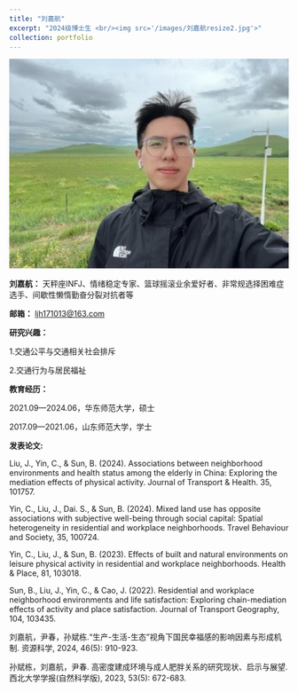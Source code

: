 ```yaml
---
title: "刘嘉航"
excerpt: "2024级博士生 <br/><img src='/images/刘嘉航resize2.jpg'>"
collection: portfolio
---
```



![JiaHang Liu](/images/刘嘉航resize2.jpg)

**刘嘉航：**
天秤座INFJ、情绪稳定专家、篮球摇滚业余爱好者、非常规选择困难症选手、间歇性懒惰勤奋分裂对抗者等

**邮箱：**
ljh171013@163.com

**研究兴趣：**

1.交通公平与交通相关社会排斥

2.交通行为与居民福祉

**教育经历：**

2021.09—2024.06，华东师范大学，硕士

2017.09—2021.06，山东师范大学，学士

**发表论文:**

Liu, J., Yin, C., & Sun, B. (2024). Associations between neighborhood environments and health status among the elderly in China: Exploring the mediation effects of physical activity. Journal of Transport & Health. 35, 101757.

Yin, C., Liu, J., Dai. S., & Sun, B. (2024). Mixed land use has opposite associations with subjective well-being through social capital: Spatial heterogeneity in residential and workplace neighborhoods. Travel Behaviour and Society, 35, 100724.

Yin, C., Liu, J., & Sun, B. (2023). Effects of built and natural environments on leisure physical activity in residential and workplace neighborhoods. Health & Place, 81, 103018.

Sun, B., Liu, J., Yin, C., & Cao, J. (2022). Residential and workplace neighborhood environments and life satisfaction: Exploring chain-mediation effects of activity and place satisfaction. Journal of Transport Geography, 104, 103435. 

刘嘉航，尹春，孙斌栋.“生产-生活-生态”视角下国民幸福感的影响因素与形成机制. 资源科学, 2024, 46(5): 910-923.

孙斌栋，刘嘉航，尹春. 高密度建成环境与成人肥胖关系的研究现状、启示与展望. 西北大学学报(自然科学版), 2023, 53(5): 672-683.
